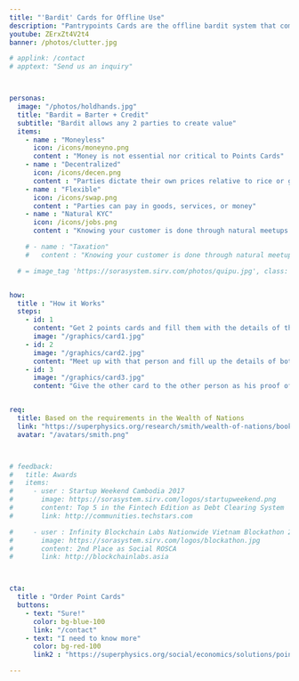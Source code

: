 ```yaml
---
title: "'Bardit' Cards for Offline Use"
description: "Pantrypoints Cards are the offline bardit system that combines barter and credit"
youtube: ZErxZt4V2t4
banner: /photos/clutter.jpg

# applink: /contact
# apptext: "Send us an inquiry"



personas:
  image: "/photos/holdhands.jpg" 
  title: "Bardit = Barter + Credit"
  subtitle: "Bardit allows any 2 parties to create value"
  items:
    - name : "Moneyless"
      icon: /icons/moneyno.png
      content : "Money is not essential nor critical to Points Cards"
    - name : "Decentralized"
      icon: /icons/decen.png    
      content : "Parties dictate their own prices relative to rice or grains"
    - name : "Flexible"
      icon: /icons/swap.png
      content : "Parties can pay in goods, services, or money"
    - name : "Natural KYC"
      icon: /icons/jobs.png
      content : "Knowing your customer is done through natural meetups instead of through artificial technology"

    # - name : "Taxation"
    #   content : "Knowing your customer is done through natural meetups instead of through artificial technology"

  # = image_tag 'https://sorasystem.sirv.com/photos/quipu.jpg', class: 'img-fluid rounded'


how:
  title : "How it Works"  
  steps:
    - id: 1
      content: "Get 2 points cards and fill them with the details of the other person"  
      image: "/graphics/card1.jpg"
    - id: 2 
      image: "/graphics/card2.jpg"
      content: "Meet up with that person and fill up the details of both cards with the actual transaction"
    - id: 3
      image: "/graphics/card3.jpg"
      content: "Give the other card to the other person as his proof of the transaction. Repeat the process in a future transaction to clear the barter debt"


req:
  title: Based on the requirements in the Wealth of Nations
  link: "https://superphysics.org/research/smith/wealth-of-nations/book-5/chapter-3j/"
  avatar: "/avatars/smith.png"



# feedback:
#   title: Awards
#   items:
#     - user : Startup Weekend Cambodia 2017
#       image: https://sorasystem.sirv.com/logos/startupweekend.png
#       content: Top 5 in the Fintech Edition as Debt Clearing System
#       link: http://communities.techstars.com

#     - user : Infinity Blockchain Labs Nationwide Vietnam Blockathon 2017
#       image: https://sorasystem.sirv.com/logos/blockathon.jpg
#       content: 2nd Place as Social ROSCA
#       link: http://blockchainlabs.asia



cta:
  title : "Order Point Cards"
  buttons:
    - text: "Sure!"
      color: bg-blue-100
      link: "/contact"
    - text: "I need to know more"
      color: bg-red-100    
      link2 : "https://superphysics.org/social/economics/solutions/points-banking"

---
```

